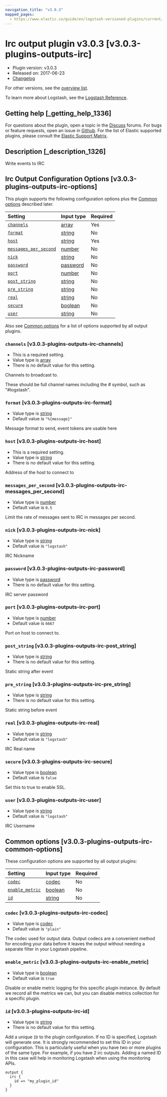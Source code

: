 ```yaml
---
navigation_title: "v3.0.3"
mapped_pages:
  - https://www.elastic.co/guide/en/logstash-versioned-plugins/current/v3.0.3-plugins-outputs-irc.html
---
```


# Irc output plugin v3.0.3 [v3.0.3-plugins-outputs-irc]

* Plugin version: v3.0.3
* Released on: 2017-06-23
* [Changelog](https://github.com/logstash-plugins/logstash-output-irc/blob/v3.0.3/CHANGELOG.md)

For other versions, see the [overview list](output-irc-index.md).

To learn more about Logstash, see the [Logstash Reference](https://www.elastic.co/guide/en/logstash/current/index.html).

## Getting help [_getting_help_1336]

For questions about the plugin, open a topic in the [Discuss](http://discuss.elastic.co) forums. For bugs or feature requests, open an issue in [Github](https://github.com/logstash-plugins/logstash-output-irc). For the list of Elastic supported plugins, please consult the [Elastic Support Matrix](https://www.elastic.co/support/matrix#matrix_logstash_plugins).

## Description [_description_1326]

Write events to IRC

## Irc Output Configuration Options [v3.0.3-plugins-outputs-irc-options]

This plugin supports the following configuration options plus the [Common options](v3-0-3-plugins-outputs-irc.md#v3.0.3-plugins-outputs-irc-common-options) described later.

| Setting | Input type | Required |
| :- | :- | :- |
| [`channels`](v3-0-3-plugins-outputs-irc.md#v3.0.3-plugins-outputs-irc-channels) | [array](/lsr/value-types.md#array) | Yes |
| [`format`](v3-0-3-plugins-outputs-irc.md#v3.0.3-plugins-outputs-irc-format) | [string](/lsr/value-types.md#string) | No |
| [`host`](v3-0-3-plugins-outputs-irc.md#v3.0.3-plugins-outputs-irc-host) | [string](/lsr/value-types.md#string) | Yes |
| [`messages_per_second`](v3-0-3-plugins-outputs-irc.md#v3.0.3-plugins-outputs-irc-messages_per_second) | [number](/lsr/value-types.md#number) | No |
| [`nick`](v3-0-3-plugins-outputs-irc.md#v3.0.3-plugins-outputs-irc-nick) | [string](/lsr/value-types.md#string) | No |
| [`password`](v3-0-3-plugins-outputs-irc.md#v3.0.3-plugins-outputs-irc-password) | [password](/lsr/value-types.md#password) | No |
| [`port`](v3-0-3-plugins-outputs-irc.md#v3.0.3-plugins-outputs-irc-port) | [number](/lsr/value-types.md#number) | No |
| [`post_string`](v3-0-3-plugins-outputs-irc.md#v3.0.3-plugins-outputs-irc-post_string) | [string](/lsr/value-types.md#string) | No |
| [`pre_string`](v3-0-3-plugins-outputs-irc.md#v3.0.3-plugins-outputs-irc-pre_string) | [string](/lsr/value-types.md#string) | No |
| [`real`](v3-0-3-plugins-outputs-irc.md#v3.0.3-plugins-outputs-irc-real) | [string](/lsr/value-types.md#string) | No |
| [`secure`](v3-0-3-plugins-outputs-irc.md#v3.0.3-plugins-outputs-irc-secure) | [boolean](/lsr/value-types.md#boolean) | No |
| [`user`](v3-0-3-plugins-outputs-irc.md#v3.0.3-plugins-outputs-irc-user) | [string](/lsr/value-types.md#string) | No |

Also see [Common options](v3-0-3-plugins-outputs-irc.md#v3.0.3-plugins-outputs-irc-common-options) for a list of options supported by all output plugins.

### `channels` [v3.0.3-plugins-outputs-irc-channels]

* This is a required setting.
* Value type is [array](/lsr/value-types.md#array)
* There is no default value for this setting.

Channels to broadcast to.

These should be full channel names including the *#* symbol, such as "#logstash".

### `format` [v3.0.3-plugins-outputs-irc-format]

* Value type is [string](/lsr/value-types.md#string)
* Default value is `"%{message}"`

Message format to send, event tokens are usable here

### `host` [v3.0.3-plugins-outputs-irc-host]

* This is a required setting.
* Value type is [string](/lsr/value-types.md#string)
* There is no default value for this setting.

Address of the host to connect to

### `messages_per_second` [v3.0.3-plugins-outputs-irc-messages_per_second]

* Value type is [number](/lsr/value-types.md#number)
* Default value is `0.5`

Limit the rate of messages sent to IRC in messages per second.

### `nick` [v3.0.3-plugins-outputs-irc-nick]

* Value type is [string](/lsr/value-types.md#string)
* Default value is `"logstash"`

IRC Nickname

### `password` [v3.0.3-plugins-outputs-irc-password]

* Value type is [password](/lsr/value-types.md#password)
* There is no default value for this setting.

IRC server password

### `port` [v3.0.3-plugins-outputs-irc-port]

* Value type is [number](/lsr/value-types.md#number)
* Default value is `6667`

Port on host to connect to.

### `post_string` [v3.0.3-plugins-outputs-irc-post_string]

* Value type is [string](/lsr/value-types.md#string)
* There is no default value for this setting.

Static string after event

### `pre_string` [v3.0.3-plugins-outputs-irc-pre_string]

* Value type is [string](/lsr/value-types.md#string)
* There is no default value for this setting.

Static string before event

### `real` [v3.0.3-plugins-outputs-irc-real]

* Value type is [string](/lsr/value-types.md#string)
* Default value is `"logstash"`

IRC Real name

### `secure` [v3.0.3-plugins-outputs-irc-secure]

* Value type is [boolean](/lsr/value-types.md#boolean)
* Default value is `false`

Set this to true to enable SSL.

### `user` [v3.0.3-plugins-outputs-irc-user]

* Value type is [string](/lsr/value-types.md#string)
* Default value is `"logstash"`

IRC Username

## Common options [v3.0.3-plugins-outputs-irc-common-options]

These configuration options are supported by all output plugins:

| Setting | Input type | Required |
| :- | :- | :- |
| [`codec`](v3-0-3-plugins-outputs-irc.md#v3.0.3-plugins-outputs-irc-codec) | [codec](/lsr/value-types.md#codec) | No |
| [`enable_metric`](v3-0-3-plugins-outputs-irc.md#v3.0.3-plugins-outputs-irc-enable_metric) | [boolean](/lsr/value-types.md#boolean) | No |
| [`id`](v3-0-3-plugins-outputs-irc.md#v3.0.3-plugins-outputs-irc-id) | [string](/lsr/value-types.md#string) | No |

### `codec` [v3.0.3-plugins-outputs-irc-codec]

* Value type is [codec](/lsr/value-types.md#codec)
* Default value is `"plain"`

The codec used for output data. Output codecs are a convenient method for encoding your data before it leaves the output without needing a separate filter in your Logstash pipeline.

### `enable_metric` [v3.0.3-plugins-outputs-irc-enable_metric]

* Value type is [boolean](/lsr/value-types.md#boolean)
* Default value is `true`

Disable or enable metric logging for this specific plugin instance. By default we record all the metrics we can, but you can disable metrics collection for a specific plugin.

### `id` [v3.0.3-plugins-outputs-irc-id]

* Value type is [string](/lsr/value-types.md#string)
* There is no default value for this setting.

Add a unique `ID` to the plugin configuration. If no ID is specified, Logstash will generate one. It is strongly recommended to set this ID in your configuration. This is particularly useful when you have two or more plugins of the same type. For example, if you have 2 irc outputs. Adding a named ID in this case will help in monitoring Logstash when using the monitoring APIs.

```
output {
  irc {
    id => "my_plugin_id"
  }
}
```
